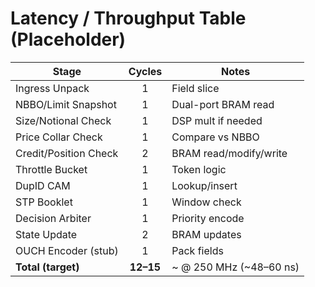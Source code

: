 # Latency / Throughput Table (Placeholder)

| Stage                  | Cycles | Notes                         |
|------------------------|:------:|-------------------------------|
| Ingress Unpack         |   1    | Field slice                   |
| NBBO/Limit Snapshot    |   1    | Dual-port BRAM read           |
| Size/Notional Check    |   1    | DSP mult if needed            |
| Price Collar Check     |   1    | Compare vs NBBO               |
| Credit/Position Check  |   2    | BRAM read/modify/write        |
| Throttle Bucket        |   1    | Token logic                   |
| DupID CAM              |   1    | Lookup/insert                 |
| STP Booklet            |   1    | Window check                  |
| Decision Arbiter       |   1    | Priority encode               |
| State Update           |   2    | BRAM updates                  |
| OUCH Encoder (stub)    |   1    | Pack fields                   |
| **Total (target)**     | **12–15** | ~ @ 250 MHz (~48–60 ns)     |
